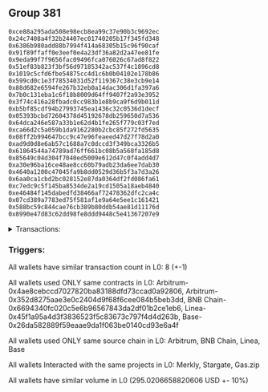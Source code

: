 ## Group 381

```0x7d3fa1ea98e079792137af1feddb0117db3727cc
0xce88a295ada508e98ecb8ea99c37e90b3c9692ec
0x24c7408a4f32b24407ec01740205b17f345fd348
0x6386b980add88b7994f414a68305b15c96f90caf
0x91f89ffaff0e3eef0e4a23df36a82d2a47ee81fe
0x9eda99f7f9656fac09496fca076026c67ad8f822
0x51ef83b823f3bf56d97185342ac537f4c1896cd8
0x1019c5cfd6fbe54875cc4d1c6b0b04102e178b86
0x599cd0c1e3f78534031d52f119367c38e3cb9e14
0x88d682e6594fe267b32eb0a14dac306d1fa397a6
0x7b0c131eba1c6f18b8009d64ff9407f2a93e3952
0x3f74c416a28fbadc0cc983b1e8b9ca9f6d9b011d
0xb5bf85cdf94b27993745ea1436c32c0536d1decf
0x05393bcbd72604378d45192678db259650d7a536
0x64dca246e587a33b1e62d4b1fe265f779c03f7ed
0xca66d2c5a059b1da9162280b2cbc85f272fd5635
0x08ff2b994647bcc9c47e96feaeed47d27f78d2a0
0xad9d0d8e6ab57c1688a7c0dccd3f349bca3326b5
0x61864544a74789ad76ff661bc08b5a568fa185d8
0x85649c04d304f7040ed5009e612d47c0f4add4d7
0xa30e96ba16ce48ae8cc60b79adb23da6ee7dab30
0x4640a1200c47045fa9b8dd0529d36b5f3a7d3a26
0x6aa0ca1cbd2bc028152e87da0364df2fd086fa61
0xc7edc9c5f145ba8534de2a19cd1505a18aeb4840
0xe46484f145dabedfd38466af72478362dfc2ca4c
0x07cd389a7783ed75f581af1e9a64e5ee1c161421
0x588bc59c844cae76cb389b80ddb54ae81d11176d
0x8990e47d83c62dd98fe8ddd9448c5e41367207e9
```
<details>
<summary>Transactions:</summary>

Hashes: 

Wallet: 0x7d3fa1ea98e079792137af1feddb0117db3727cc

       Hash: 0x8ddea48b124eb7f6d7a24ebe22414a22e64d14ced4685e0591ee177b4432293b
         - source chain: Arbitrum
         - destination chain: Aptos
         - project: Merkly
         - contract: 0x4ae8cebccd7027820ba83188dfd73ccad0a92806
       Hash: 0x5776892318596df2ed29858d0d1875b5c201cf4b4146b55de5819852c78cf7fa
         - source chain: Arbitrum
         - destination chain: Aptos
         - project: Merkly
         - contract: 0x4ae8cebccd7027820ba83188dfd73ccad0a92806
       Hash: 0x83bc10bcb12daa793dbd681169e76088a741634b71efc174b711f6eba26ded7d
         - source chain: Arbitrum
         - destination chain: BNB Chain
         - project: Stargate
         - contract: 0x352d8275aae3e0c2404d9f68f6cee084b5beb3dd
         - value USD: 16.162677061
       Hash: 0x15470b1031e59ae05a090a1d4ebde069dcb9e65d89425b8e388f2f1d0f5699a3
         - source chain: BNB Chain
         - destination chain: Base
         - project: Stargate
         - contract: 0x6694340fc020c5e6b96567843da2df01b2ce1eb6
         - value USD: 16.319427831
       Hash: 0x47b91dc2e78db53cda6ebf48f590f83d451583555843d1b3a0ee9bcac5b5157b
         - source chain: Linea
         - destination chain: Base
         - project: Stargate
         - contract: 0x45f1a95a4d3f3836523f5c83673c797f4d4d263b
         - value USD: 213.07196384
       Hash: 0xa429403d6f3ff6e2559fe5259ab6625605717afffbdd53bdc7e6b3101a7ba9b3
         - source chain: Base
         - destination chain: Linea
         - project: Gas.zip
         - contract: 0x26da582889f59eaae9da1f063be0140cd93e6a4f
         - value USD: 8.315986721e-05
       Hash: 0x807e70b2314e231a39a56c176cedb292b2e0986417a5efb1e8041e5c62204a71
         - source chain: Linea
         - destination chain: Base
         - project: Stargate
         - contract: 0x45f1a95a4d3f3836523f5c83673c797f4d4d263b
         - value USD: 49.466422934
       Hash: 0x5beb6e84d749150a35d6c49196c790fb5f854e7fe4de94388dbd6e2126ec8e6d
         - source chain: Base
         - destination chain: Arbitrum
         - project: Gas.zip
         - contract: 0x26da582889f59eaae9da1f063be0140cd93e6a4f
         - value USD: 9.105619339e-05
Wallet: 0xce88a295ada508e98ecb8ea99c37e90b3c9692ec

       Hash:0x688ac551d7391f54933a29f23ca1d925c5536eb62235ec8ae4f225f5e9c517b3
         - source chain: Arbitrum
         - destination chain: Aptos
         - project: Merkly
         - contract: 0x4ae8cebccd7027820ba83188dfd73ccad0a92806
       Hash:0xa927b5c3ff346dda4c4b4530a0c7ff24d01c2d7a94a713d97bafcf6ea3fb5477
         - source chain: Arbitrum
         - destination chain: Aptos
         - project: Merkly
         - contract: 0x4ae8cebccd7027820ba83188dfd73ccad0a92806
       Hash:0x6e2eaf8a79a4de63b7efc16e716d6f2294c3d5d4ce1f866b81130679a0a56ca6
         - source chain: Arbitrum
         - destination chain: BNB Chain
         - project: Stargate
         - contract: 0x352d8275aae3e0c2404d9f68f6cee084b5beb3dd
         - value USD: 16.184469413
       Hash:0xc4780607cc2546977461dca772e1650e5854b7e98c43ce9ce664379f17aeeb44
         - source chain: BNB Chain
         - destination chain: Base
         - project: Stargate
         - contract: 0x6694340fc020c5e6b96567843da2df01b2ce1eb6
         - value USD: 16.410178346
       Hash:0x44580fd460100598bc604cdbec48127b44276090823f26710c0bc9ad43e7ed61
         - source chain: Linea
         - destination chain: Base
         - project: Stargate
         - contract: 0x45f1a95a4d3f3836523f5c83673c797f4d4d263b
         - value USD: 220.800668056
       Hash:0x948d4308e6d21ce09692ef482b9d2909ccf6185e19d132d3279d78ba67141c5d
         - source chain: Base
         - destination chain: Linea
         - project: Gas.zip
         - contract: 0x26da582889f59eaae9da1f063be0140cd93e6a4f
         - value USD: 6.659550342e-05
       Hash:0x0aef6c4219850268efa6ffcffdfb58481a85ff4fe0ec69a1e3058cda76f824c0
         - source chain: Linea
         - destination chain: Base
         - project: Stargate
         - contract: 0x45f1a95a4d3f3836523f5c83673c797f4d4d263b
         - value USD: 47.740369913
       Hash:0x0a70ae7437e420247f7817bcd3851977167528df94b609ebbfd05d8f30b46668
         - source chain: Base
         - destination chain: Metis
         - project: Gas.zip
         - contract: 0x26da582889f59eaae9da1f063be0140cd93e6a4f
         - value USD: 3.534678622e-06
Wallet: 0x24c7408a4f32b24407ec01740205b17f345fd348

       Hash:0xbb4ef9c1944e46102413d18b565681ae2a0bbd08dcf0b2db222301a3cfea1bab
         - source chain: Arbitrum
         - destination chain: Aptos
         - project: Merkly
         - contract: 0x4ae8cebccd7027820ba83188dfd73ccad0a92806
       Hash:0x454644c6c5f0bbd61a23dd7721c81be5128613e85edb52e38c586696f0915c07
         - source chain: Arbitrum
         - destination chain: Aptos
         - project: Merkly
         - contract: 0x4ae8cebccd7027820ba83188dfd73ccad0a92806
       Hash:0xddd357eb41233bc9293dcc7c7dfb32c00a171703cd88a334c007c32aa187d5f3
         - source chain: Arbitrum
         - destination chain: BNB Chain
         - project: Stargate
         - contract: 0x352d8275aae3e0c2404d9f68f6cee084b5beb3dd
         - value USD: 17.797124469
       Hash:0xf41369f07aad49f0962de838d1dcc4cced5146dd6cee03691a219decba19a1d8
         - source chain: BNB Chain
         - destination chain: Base
         - project: Stargate
         - contract: 0x6694340fc020c5e6b96567843da2df01b2ce1eb6
         - value USD: 18.1639184
       Hash:0x12943a9d10051dba0efdcd3bc5305125d4d8ca49a246cb55466da592da61f448
         - source chain: Linea
         - destination chain: Base
         - project: Stargate
         - contract: 0x45f1a95a4d3f3836523f5c83673c797f4d4d263b
         - value USD: 206.828734449
       Hash:0xc53e9dde20aef2080c6fcbce64926e84b1f3f1c7b872898a6586155721b036e3
         - source chain: Base
         - destination chain: Metis
         - project: Gas.zip
         - contract: 0x26da582889f59eaae9da1f063be0140cd93e6a4f
         - value USD: 4.510030397e-06
       Hash:0x05bfe12ba40ddd5ed7d8368b87f8036ce0aefd17f004d11cb1d3121f45ce72d1
         - source chain: Linea
         - destination chain: Base
         - project: Stargate
         - contract: 0x45f1a95a4d3f3836523f5c83673c797f4d4d263b
         - value USD: 51.845162465
       Hash:0x3c6dde9d956563ea51f58cf6ae2b772a0977150bbb797b39826e8fbfa77d886f
         - source chain: Base
         - destination chain: Metis
         - project: Gas.zip
         - contract: 0x26da582889f59eaae9da1f063be0140cd93e6a4f
         - value USD: 2.120807173e-06
Wallet: 0x6386b980add88b7994f414a68305b15c96f90caf

       Hash:0xb7bc0b8ab254fa6a8fdd12eff88662cb347467da29caf94dc9def7acdfb68d6c
         - source chain: Arbitrum
         - destination chain: Aptos
         - project: Merkly
         - contract: 0x4ae8cebccd7027820ba83188dfd73ccad0a92806
       Hash:0x015cb60322db27280cd8626d195a376e92b6342bf82656f6c25e4cfba2504608
         - source chain: Arbitrum
         - destination chain: Aptos
         - project: Merkly
         - contract: 0x4ae8cebccd7027820ba83188dfd73ccad0a92806
       Hash:0x00f769d455c3bff637e412b53feca7bfae2ce71b4831a2665a2739c7d94a5e83
         - source chain: Arbitrum
         - destination chain: BNB Chain
         - project: Stargate
         - contract: 0x352d8275aae3e0c2404d9f68f6cee084b5beb3dd
         - value USD: 16.48552861
       Hash:0x8ba0ad3ebf5ceed48549e097907d567d6b7e8ad14090a7e5cf5a577a00a3a8d1
         - source chain: BNB Chain
         - destination chain: Base
         - project: Stargate
         - contract: 0x6694340fc020c5e6b96567843da2df01b2ce1eb6
         - value USD: 16.749974116
       Hash:0xb1037f6ba45fbcdd8afc39de88a7baa30681547fff10f628d359c8317550cf6f
         - source chain: Linea
         - destination chain: Base
         - project: Stargate
         - contract: 0x45f1a95a4d3f3836523f5c83673c797f4d4d263b
         - value USD: 210.060186841
       Hash:0xa21890f0ca1a4b54a9100cac2ad72b32d4fcc21c86e96e276f61abe11e5caae1
         - source chain: Base
         - destination chain: Kava
         - project: Gas.zip
         - contract: 0x26da582889f59eaae9da1f063be0140cd93e6a4f
         - value USD: 1.781516901e-08
       Hash:0x231b6dac5abb6878953fe4d17a1f174f9517dc46fe5f6b7769852bfdeb5cc3c6
         - source chain: Linea
         - destination chain: Base
         - project: Stargate
         - contract: 0x45f1a95a4d3f3836523f5c83673c797f4d4d263b
         - value USD: 49.071748327
       Hash:0x8e2056d00c649534ebd4a9751534ab7c708e2865779afbb2429d583dd41a798a
         - source chain: Base
         - destination chain: Metis
         - project: Gas.zip
         - contract: 0x26da582889f59eaae9da1f063be0140cd93e6a4f
         - value USD: 1.548099751e-06
Wallet: 0x91f89ffaff0e3eef0e4a23df36a82d2a47ee81fe

       Hash:0xaaade9197136aab300e2c4825061558ad0eb9bb36dfebc795f9c6b9e1ac22b68
         - source chain: Arbitrum
         - destination chain: Aptos
         - project: Merkly
         - contract: 0x4ae8cebccd7027820ba83188dfd73ccad0a92806
       Hash:0xd41e432e3fe234eac2ff5937df3dc1b76dec0fcdd80609802ff585307c10c1aa
         - source chain: Arbitrum
         - destination chain: Aptos
         - project: Merkly
         - contract: 0x4ae8cebccd7027820ba83188dfd73ccad0a92806
       Hash:0xc95bf635a75dedafe71c26979d32e7b7eca76745f27b5ead771c356a20964844
         - source chain: Arbitrum
         - destination chain: BNB Chain
         - project: Stargate
         - contract: 0x352d8275aae3e0c2404d9f68f6cee084b5beb3dd
         - value USD: 17.384262293
       Hash:0xd642c8681e5c2e258a3351b89f165cbd1b7e5488127fe280ba17d74b2bdd0178
         - source chain: BNB Chain
         - destination chain: Base
         - project: Stargate
         - contract: 0x6694340fc020c5e6b96567843da2df01b2ce1eb6
         - value USD: 17.788309377
       Hash:0xf1940f3ae920a3418d1f395f48ce1bb9a1bb791729f33ee025bb6b03a1d6ab8f
         - source chain: Linea
         - destination chain: Base
         - project: Stargate
         - contract: 0x45f1a95a4d3f3836523f5c83673c797f4d4d263b
         - value USD: 201.69168964
       Hash:0x2cf831c551a903ce5fb25c734b718e13fdbb6363998a592130c3e6201528d808
         - source chain: Base
         - destination chain: Arbitrum
         - project: Gas.zip
         - contract: 0x26da582889f59eaae9da1f063be0140cd93e6a4f
         - value USD: 0.0001327446379
       Hash:0x516aeabdd6b09a7b3a2c129dbd7ecb648236ea7dad17f9ee73c6fe53bf8df1cc
         - source chain: Linea
         - destination chain: Base
         - project: Stargate
         - contract: 0x45f1a95a4d3f3836523f5c83673c797f4d4d263b
         - value USD: 56.595015782
       Hash:0x1da393d39e555c62b801320f03401e99c5348192b0dfd796a0b150a1253e434a
         - source chain: Base
         - destination chain: Zora
         - project: Gas.zip
         - contract: 0x26da582889f59eaae9da1f063be0140cd93e6a4f
         - value USD: 3.00148193e-05
Wallet: 0x9eda99f7f9656fac09496fca076026c67ad8f822

       Hash:0x474ec250026ec4f4acd9b93f7b202f5efa4e067a13773c840818e2136c43bdb7
         - source chain: Arbitrum
         - destination chain: Aptos
         - project: Merkly
         - contract: 0x4ae8cebccd7027820ba83188dfd73ccad0a92806
       Hash:0xb5b7341ec4530cb09969e56b0b864fedb1f0014db13fc7eeed3749d176da0fb1
         - source chain: Arbitrum
         - destination chain: Aptos
         - project: Merkly
         - contract: 0x4ae8cebccd7027820ba83188dfd73ccad0a92806
       Hash:0x059425e822aff4b115e6cf0f38d3444944d48c4997286e31c7bdc18a53c52c00
         - source chain: Arbitrum
         - destination chain: BNB Chain
         - project: Stargate
         - contract: 0x352d8275aae3e0c2404d9f68f6cee084b5beb3dd
         - value USD: 17.566204371
       Hash:0x5d906f6e5d7fc9d8a658dda85cf5e77b9034d77a8ec38438d47f4daff7a77d63
         - source chain: BNB Chain
         - destination chain: Base
         - project: Stargate
         - contract: 0x6694340fc020c5e6b96567843da2df01b2ce1eb6
         - value USD: 17.900030482
       Hash:0x3db60f9f0603fa1533bf701a19a57bc00b99b3e532f71a1b3669b286b7836233
         - source chain: Linea
         - destination chain: Base
         - project: Stargate
         - contract: 0x45f1a95a4d3f3836523f5c83673c797f4d4d263b
         - value USD: 206.600541945
       Hash:0x93f829874b6691c61f2d71075752fe76d940ea67023ab23386d920c5d9f673fb
         - source chain: Base
         - destination chain: Metis
         - project: Gas.zip
         - contract: 0x26da582889f59eaae9da1f063be0140cd93e6a4f
         - value USD: 1.099714809e-06
       Hash:0x66a19aea2a33af61accd433d911aea3d444c760b482699de98bddc701770d41c
         - source chain: Linea
         - destination chain: Base
         - project: Stargate
         - contract: 0x45f1a95a4d3f3836523f5c83673c797f4d4d263b
         - value USD: 54.407424801
       Hash:0xa327b7e12983c91a9fda9c37f781c6aecdcb5f25829b6f360bd259b0cf9596ca
         - source chain: Base
         - destination chain: Zora
         - project: Gas.zip
         - contract: 0x26da582889f59eaae9da1f063be0140cd93e6a4f
         - value USD: 9.746385144e-05
Wallet: 0x51ef83b823f3bf56d97185342ac537f4c1896cd8

       Hash:0x9184ad0162d81432659cf3afe247c050d9ace20f860d839d87a695533c59c367
         - source chain: Arbitrum
         - destination chain: Aptos
         - project: Merkly
         - contract: 0x4ae8cebccd7027820ba83188dfd73ccad0a92806
       Hash:0x3e852a1cc562081bc1c434d1b258e492740f0138d6e40f7ba7ed37d240fbfff4
         - source chain: Arbitrum
         - destination chain: Aptos
         - project: Merkly
         - contract: 0x4ae8cebccd7027820ba83188dfd73ccad0a92806
       Hash:0x2bc9ea0ffe9b93d4ed22d271891fb7fbf21ef51717161dae7ab051605d976192
         - source chain: Arbitrum
         - destination chain: BNB Chain
         - project: Stargate
         - contract: 0x352d8275aae3e0c2404d9f68f6cee084b5beb3dd
         - value USD: 17.398013194
       Hash:0x9761425009606f5ab98ebad575e457a82a9078988042ed3ff92e899857a37975
         - source chain: BNB Chain
         - destination chain: Base
         - project: Stargate
         - contract: 0x6694340fc020c5e6b96567843da2df01b2ce1eb6
         - value USD: 17.757612732
       Hash:0x176cf03352db70ba0da346f3f35398b07bf2c9a41fe0beadc3600542860dd604
         - source chain: Linea
         - destination chain: Base
         - project: Stargate
         - contract: 0x45f1a95a4d3f3836523f5c83673c797f4d4d263b
         - value USD: 220.657678148
       Hash:0x59ae49ebd02b2ce450fcc3417c3457e26d3425007b81f6b27105af5c2f450785
         - source chain: Base
         - destination chain: Scroll
         - project: Gas.zip
         - contract: 0x26da582889f59eaae9da1f063be0140cd93e6a4f
         - value USD: 0.0001091005548
       Hash:0x58bbeb48b4cc2fb7ca38a5040137d05797f7ecb400a704544b592f35f0bf3fed
         - source chain: Linea
         - destination chain: Base
         - project: Stargate
         - contract: 0x45f1a95a4d3f3836523f5c83673c797f4d4d263b
         - value USD: 58.098400965
       Hash:0xc6ed626a7bd5b9c725b83ef22d65e379c2541098418c3a76bb3507197b419271
         - source chain: Base
         - destination chain: Scroll
         - project: Gas.zip
         - contract: 0x26da582889f59eaae9da1f063be0140cd93e6a4f
         - value USD: 0.0001416429675
Wallet: 0x1019c5cfd6fbe54875cc4d1c6b0b04102e178b86

       Hash:0xd4f3e8334be166a2cbad4ca3980db046290fef57c51670429a5ab04d6d16215c
         - source chain: Arbitrum
         - destination chain: Aptos
         - project: Merkly
         - contract: 0x4ae8cebccd7027820ba83188dfd73ccad0a92806
       Hash:0x49bb4e6e8ebf42de3cc3471343d6647d561378d041555d19022b93a18a2ff56c
         - source chain: Arbitrum
         - destination chain: Aptos
         - project: Merkly
         - contract: 0x4ae8cebccd7027820ba83188dfd73ccad0a92806
       Hash:0xd026383306d8db190b0abc2153511501c0afb3b10c3f65a01315bb6a4f3bfb40
         - source chain: Arbitrum
         - destination chain: BNB Chain
         - project: Stargate
         - contract: 0x352d8275aae3e0c2404d9f68f6cee084b5beb3dd
         - value USD: 16.730765851
       Hash:0x0a2d570346c952ff5462788c7b6fceb599790316c8a4a0f149d3767c30f8f794
         - source chain: BNB Chain
         - destination chain: Base
         - project: Stargate
         - contract: 0x6694340fc020c5e6b96567843da2df01b2ce1eb6
         - value USD: 17.095675741
       Hash:0xb6b5fe2a0ba13aadff9e1f11d54acd5196041dd69afbd6b17e179e12824b21c2
         - source chain: Linea
         - destination chain: Base
         - project: Stargate
         - contract: 0x45f1a95a4d3f3836523f5c83673c797f4d4d263b
         - value USD: 214.294228144
       Hash:0x21a0e2b9267fc0a5eba936442e79fe6810b0a5c56dbc1fb73ce02c78fde6afda
         - source chain: Base
         - destination chain: Metis
         - project: Gas.zip
         - contract: 0x26da582889f59eaae9da1f063be0140cd93e6a4f
         - value USD: 1.698666625e-06
       Hash:0x573fdb8a2a8bc3901f661476e414555cc3e96d617583cb9a14f3d8f79b6214ce
         - source chain: Linea
         - destination chain: Base
         - project: Stargate
         - contract: 0x45f1a95a4d3f3836523f5c83673c797f4d4d263b
         - value USD: 56.683800299
       Hash:0xa70852a1464f7b4389c8e4a8f2a4f3ea08dcd7022d00765ae005785a0ea53af7
         - source chain: Base
         - destination chain: Base
         - project: Gas.zip
         - contract: 0x26da582889f59eaae9da1f063be0140cd93e6a4f
         - value USD: 8.329955469e-05
Wallet: 0x599cd0c1e3f78534031d52f119367c38e3cb9e14

       Hash:0xaf8974711472661854e26fd3b4332e267d0e8d4d17df5de30dea3ad0ff79d90a
         - source chain: Arbitrum
         - destination chain: Aptos
         - project: Merkly
         - contract: 0x4ae8cebccd7027820ba83188dfd73ccad0a92806
       Hash:0x14d0f50d7743b86f68857cd1e078e0710da952a97a2203438bf1a83c4ca9e3d9
         - source chain: Arbitrum
         - destination chain: Aptos
         - project: Merkly
         - contract: 0x4ae8cebccd7027820ba83188dfd73ccad0a92806
       Hash:0x81b4d647917cd82ae65df112600dc934ce1c7ab97e9530e6387ceaa0362bd4ac
         - source chain: Arbitrum
         - destination chain: BNB Chain
         - project: Stargate
         - contract: 0x352d8275aae3e0c2404d9f68f6cee084b5beb3dd
         - value USD: 17.470502302
       Hash:0xffb7ca7a0de1dd4c1149d741e1f9c6f4dcaea83f7658707bbab725c699cb08ba
         - source chain: BNB Chain
         - destination chain: Base
         - project: Stargate
         - contract: 0x6694340fc020c5e6b96567843da2df01b2ce1eb6
         - value USD: 17.753125322
       Hash:0x2cc1080a5188257863837aea832f1750fda015b082c718985e3813e922567bdb
         - source chain: Linea
         - destination chain: Base
         - project: Stargate
         - contract: 0x45f1a95a4d3f3836523f5c83673c797f4d4d263b
         - value USD: 204.05486582
       Hash:0xa7d7ea745d85022d9842ef6b00f0036d4afcd26ae6a32eb6ad049182e9c89fc8
         - source chain: Base
         - destination chain: Base
         - project: Gas.zip
         - contract: 0x26da582889f59eaae9da1f063be0140cd93e6a4f
         - value USD: 3.647944248e-05
       Hash:0xf2b0b4136a1a1aa4babb4a124b018bd51a0941524b10986f4a781b70fe6cb1b7
         - source chain: Linea
         - destination chain: Base
         - project: Stargate
         - contract: 0x45f1a95a4d3f3836523f5c83673c797f4d4d263b
         - value USD: 56.491054596
       Hash:0x7faf0be0da97a37d444ab233ffee9c3e3fcaf4cafffe7ef644e88cad313e36ca
         - source chain: Base
         - destination chain: Zora
         - project: Gas.zip
         - contract: 0x26da582889f59eaae9da1f063be0140cd93e6a4f
         - value USD: 0.0001332118385
Wallet: 0x88d682e6594fe267b32eb0a14dac306d1fa397a6

       Hash:0xa92dbaca66c03135f526937d160745b37a7d2cb5923a4c131a795b8210a2c9fe
         - source chain: Arbitrum
         - destination chain: Aptos
         - project: Merkly
         - contract: 0x4ae8cebccd7027820ba83188dfd73ccad0a92806
       Hash:0x89cf2e7d318784a6ed3042c4f50a8158c7ab846954ac5bf1af2a35e46b223a71
         - source chain: Arbitrum
         - destination chain: Aptos
         - project: Merkly
         - contract: 0x4ae8cebccd7027820ba83188dfd73ccad0a92806
       Hash:0x530e0b52dd204dd55d41754272fd636ca60256e8050b7ce843a68f510ea0eb4c
         - source chain: Arbitrum
         - destination chain: BNB Chain
         - project: Stargate
         - contract: 0x352d8275aae3e0c2404d9f68f6cee084b5beb3dd
         - value USD: 23.544063714
       Hash:0x76738783beede90ba6d92cd7fefef0ee729218391414a9d7e4e7a68cddd75f85
         - source chain: BNB Chain
         - destination chain: Base
         - project: Stargate
         - contract: 0x6694340fc020c5e6b96567843da2df01b2ce1eb6
         - value USD: 24.520132626
       Hash:0xa52e96efd08713b05ffcf054f7d87668fbd9e3a90b642223f6340cc2f0fb0e1b
         - source chain: Linea
         - destination chain: Base
         - project: Stargate
         - contract: 0x45f1a95a4d3f3836523f5c83673c797f4d4d263b
         - value USD: 208.690603006
       Hash:0xf96f5f1dbad0fcd1f518d0963dd6ed8213c0e21c5bf52116286fa263e43d3d12
         - source chain: Base
         - destination chain: Kava
         - project: Gas.zip
         - contract: 0x26da582889f59eaae9da1f063be0140cd93e6a4f
         - value USD: 3.638348162e-08
       Hash:0x03acca11a4ff1941bb18e6eeb431a8ae56c653c4f7b5172eb299f5e900aa25b2
         - source chain: Linea
         - destination chain: Base
         - project: Stargate
         - contract: 0x45f1a95a4d3f3836523f5c83673c797f4d4d263b
         - value USD: 52.315836143
       Hash:0xc25a2dc00f06e8cfde8862227d4050a82f4de3ed31096e3f511ec6290d9630d5
         - source chain: Base
         - destination chain: Kava
         - project: Gas.zip
         - contract: 0x26da582889f59eaae9da1f063be0140cd93e6a4f
         - value USD: 2.337333835e-08
Wallet: 0x7b0c131eba1c6f18b8009d64ff9407f2a93e3952

       Hash:0xd78fc7400d7f5657c150049aa8c27b1ad6e8f1a155305469d05d2fbb19a85531
         - source chain: Arbitrum
         - destination chain: Aptos
         - project: Merkly
         - contract: 0x4ae8cebccd7027820ba83188dfd73ccad0a92806
       Hash:0xe96027a3341873a1142f9d19d8354f03974d9362b4c40f01e5380f69c28a0701
         - source chain: Arbitrum
         - destination chain: Aptos
         - project: Merkly
         - contract: 0x4ae8cebccd7027820ba83188dfd73ccad0a92806
       Hash:0xa845f226800b2ac175d3c86b7a10fab77b556a5da15440fd5531f4909c3cda35
         - source chain: Arbitrum
         - destination chain: BNB Chain
         - project: Stargate
         - contract: 0x352d8275aae3e0c2404d9f68f6cee084b5beb3dd
         - value USD: 17.572524083
       Hash:0x53090d54afb650c55ce6f3e5546fdd80f886284647249974e575ab2b604a209e
         - source chain: BNB Chain
         - destination chain: Base
         - project: Stargate
         - contract: 0x6694340fc020c5e6b96567843da2df01b2ce1eb6
         - value USD: 17.890901614
       Hash:0xc0674116ea7a0d8bc5ca745475cfae1510d5e844cec80d109052f8e28b3da5f3
         - source chain: Linea
         - destination chain: Base
         - project: Stargate
         - contract: 0x45f1a95a4d3f3836523f5c83673c797f4d4d263b
         - value USD: 201.69949716
       Hash:0x68624dc53d237f79678afeb41b1e331a82d9ae45996ed45ae223f78d65c0b21c
         - source chain: Base
         - destination chain: Kava
         - project: Gas.zip
         - contract: 0x26da582889f59eaae9da1f063be0140cd93e6a4f
         - value USD: 1.409284225e-08
       Hash:0x61404b6ce05293a11d33e7cafdf1972a880ce08c328127d9605acb1e6747d033
         - source chain: Linea
         - destination chain: Base
         - project: Stargate
         - contract: 0x45f1a95a4d3f3836523f5c83673c797f4d4d263b
         - value USD: 49.191303523
       Hash:0x26a23870ce309f1fabfb446272ca7893821ee4c610735610e59d3384b3ebd8c8
         - source chain: Base
         - destination chain: Zora
         - project: Gas.zip
         - contract: 0x26da582889f59eaae9da1f063be0140cd93e6a4f
         - value USD: 8.698749057e-05
Wallet: 0x3f74c416a28fbadc0cc983b1e8b9ca9f6d9b011d

       Hash:0x0f953a9f44761848ec373fe9f4ab082daa5d77be652e2420d09b122517515bf0
         - source chain: Arbitrum
         - destination chain: Aptos
         - project: Merkly
         - contract: 0x4ae8cebccd7027820ba83188dfd73ccad0a92806
       Hash:0xb9fcecfa079ad64312fd9d2d36e415fbb109a90f318a35ba2127263b25d9db56
         - source chain: Arbitrum
         - destination chain: Aptos
         - project: Merkly
         - contract: 0x4ae8cebccd7027820ba83188dfd73ccad0a92806
       Hash:0xaea4b739dbd16b7f48c4aed76c2cf5e9966246ea081dbdcf355d3ddc65024a1a
         - source chain: Arbitrum
         - destination chain: BNB Chain
         - project: Stargate
         - contract: 0x352d8275aae3e0c2404d9f68f6cee084b5beb3dd
         - value USD: 15.962463141
       Hash:0x0274447b1ebdaeac3c21c5bc6f342998e049b2ef7aad03cda699b2b69d66d133
         - source chain: BNB Chain
         - destination chain: Base
         - project: Stargate
         - contract: 0x6694340fc020c5e6b96567843da2df01b2ce1eb6
         - value USD: 16.124361538
       Hash:0xfda94c3f7983e3fe23a6e8440438e44fa0ba92af504e8d816d72370ec588361a
         - source chain: Linea
         - destination chain: Base
         - project: Stargate
         - contract: 0x45f1a95a4d3f3836523f5c83673c797f4d4d263b
         - value USD: 204.950841963
       Hash:0x49add63f277888c5cbe1b78b057c5463586de968f0ebc990373895f6c052796d
         - source chain: Base
         - destination chain: Metis
         - project: Gas.zip
         - contract: 0x26da582889f59eaae9da1f063be0140cd93e6a4f
         - value USD: 3.9766473e-06
       Hash:0xd1efc071602382679f1681599071a0d7db3012bb7cda484b775541481e1b71e9
         - source chain: Linea
         - destination chain: Base
         - project: Stargate
         - contract: 0x45f1a95a4d3f3836523f5c83673c797f4d4d263b
         - value USD: 50.612349848
       Hash:0x69f8d58a9a5f54ccbebe1a761583554ddaa5c634e8f4f459a26b15987029b5b6
         - source chain: Base
         - destination chain: Base
         - project: Gas.zip
         - contract: 0x26da582889f59eaae9da1f063be0140cd93e6a4f
         - value USD: 2.461273958e-05
Wallet: 0xb5bf85cdf94b27993745ea1436c32c0536d1decf

       Hash:0xfb88ff1b3babfae2365caa04abba2c5057ce5bf0a6b9f3520618af92d8054cdd
         - source chain: Arbitrum
         - destination chain: Aptos
         - project: Merkly
         - contract: 0x4ae8cebccd7027820ba83188dfd73ccad0a92806
       Hash:0x6a8231f320ce0aa2e70b19b6583f75e837fcccbcc511a6cf958e6e230cbc5945
         - source chain: Arbitrum
         - destination chain: Aptos
         - project: Merkly
         - contract: 0x4ae8cebccd7027820ba83188dfd73ccad0a92806
       Hash:0x03a78e400ac706fc11845baddd558955317e8f5824abdf402adc33c1e20a6bcd
         - source chain: Arbitrum
         - destination chain: BNB Chain
         - project: Stargate
         - contract: 0x352d8275aae3e0c2404d9f68f6cee084b5beb3dd
         - value USD: 16.394222426
       Hash:0xbaf2a2289fe749996b3999f0f87079848828971b49e8bb54a5ec3d946953cf63
         - source chain: BNB Chain
         - destination chain: Base
         - project: Stargate
         - contract: 0x6694340fc020c5e6b96567843da2df01b2ce1eb6
         - value USD: 16.692677112
       Hash:0xb6ad06d5ad3e855cad776e50a93d6d7a3ef5ed203115178f55ed066eccdeed81
         - source chain: Linea
         - destination chain: Base
         - project: Stargate
         - contract: 0x45f1a95a4d3f3836523f5c83673c797f4d4d263b
         - value USD: 213.731014768
       Hash:0x8a40897c464fc631ad66fab3706025d300aecf270ed3bde784dedb774b4efbf3
         - source chain: Base
         - destination chain: Kava
         - project: Gas.zip
         - contract: 0x26da582889f59eaae9da1f063be0140cd93e6a4f
         - value USD: 3.921651249e-08
       Hash:0xb922a30db90d50288091ea7f5f570784cb6f22257b4d964871f15577b233fd62
         - source chain: Linea
         - destination chain: Base
         - project: Stargate
         - contract: 0x45f1a95a4d3f3836523f5c83673c797f4d4d263b
         - value USD: 52.169587046
       Hash:0x2604f4b3904c7309382e01b500f03431e5bddfb01ac7cebd7b22c5407d496f55
         - source chain: Base
         - destination chain: Arbitrum
         - project: Gas.zip
         - contract: 0x26da582889f59eaae9da1f063be0140cd93e6a4f
         - value USD: 4.753967508e-05
Wallet: 0x05393bcbd72604378d45192678db259650d7a536

       Hash:0xf84b478cf4694fae505da82303f5cd2317e0ae259c1f63185355c48089493b1c
         - source chain: Arbitrum
         - destination chain: Aptos
         - project: Merkly
         - contract: 0x4ae8cebccd7027820ba83188dfd73ccad0a92806
       Hash:0xf3eb36e87a498ac8e59c57627328190fc09b835e886ee24ea63339eab7abfe2f
         - source chain: Arbitrum
         - destination chain: Aptos
         - project: Merkly
         - contract: 0x4ae8cebccd7027820ba83188dfd73ccad0a92806
       Hash:0xd8fffcf943ff507c62fd585faeb91d2a899f75331b4519dad6fdca7d6ba5c784
         - source chain: Arbitrum
         - destination chain: BNB Chain
         - project: Stargate
         - contract: 0x352d8275aae3e0c2404d9f68f6cee084b5beb3dd
         - value USD: 22.29581604
       Hash:0x4e6fd6f75633e61f3d3a16be507743335e61090d57af176ea860612a3717f957
         - source chain: BNB Chain
         - destination chain: Base
         - project: Stargate
         - contract: 0x6694340fc020c5e6b96567843da2df01b2ce1eb6
         - value USD: 23.190381797
       Hash:0x04a8068c01b9cc9851ac2e2ccb2996807c1ec1f356c94a4d2a6c5fb85253c655
         - source chain: Linea
         - destination chain: Base
         - project: Stargate
         - contract: 0x45f1a95a4d3f3836523f5c83673c797f4d4d263b
         - value USD: 215.772792795
       Hash:0x356bd5c3e9f4a24592ef06f3d0235c82c4933ac7ba85ebeb81da619aa77a121d
         - source chain: Base
         - destination chain: Arbitrum
         - project: Gas.zip
         - contract: 0x26da582889f59eaae9da1f063be0140cd93e6a4f
         - value USD: 5.390098896e-05
       Hash:0x7487510ab653f6300f1bddf853730968ade6cf6cd76989628350466ca5d460b8
         - source chain: Linea
         - destination chain: Base
         - project: Stargate
         - contract: 0x45f1a95a4d3f3836523f5c83673c797f4d4d263b
         - value USD: 51.580356751
       Hash:0x9d76147c7ae4e4821aaebf2372aacb97d2a02f3e6ce812c1786343be1c3225f9
         - source chain: Base
         - destination chain: Scroll
         - project: Gas.zip
         - contract: 0x26da582889f59eaae9da1f063be0140cd93e6a4f
         - value USD: 6.945512813e-05
Wallet: 0x64dca246e587a33b1e62d4b1fe265f779c03f7ed

       Hash:0x6387fbc4606ae9a8aa463f047839436780139f559559eb941b2a4511e9593f1b
         - source chain: Arbitrum
         - destination chain: Aptos
         - project: Merkly
         - contract: 0x4ae8cebccd7027820ba83188dfd73ccad0a92806
       Hash:0x921bfa959b9b5742d221f0bdf3ec98ee3f7d3f5c7fc1200c5680915570a1026c
         - source chain: Arbitrum
         - destination chain: Aptos
         - project: Merkly
         - contract: 0x4ae8cebccd7027820ba83188dfd73ccad0a92806
       Hash:0x5683f88dee62ce1a9486a49e27c7ef868672f326e69d72feab7bb00c4e7d88f8
         - source chain: Arbitrum
         - destination chain: BNB Chain
         - project: Stargate
         - contract: 0x352d8275aae3e0c2404d9f68f6cee084b5beb3dd
         - value USD: 17.888026478
       Hash:0xaefc058a06a3f783d0cc6eb08cbf26e580b6d89db444995aa320fca737161145
         - source chain: BNB Chain
         - destination chain: Base
         - project: Stargate
         - contract: 0x6694340fc020c5e6b96567843da2df01b2ce1eb6
         - value USD: 18.320262526
       Hash:0x9343a6933c9268526b0e25e375c9e31070b4a299452f35377c700808ece0958c
         - source chain: Linea
         - destination chain: Base
         - project: Stargate
         - contract: 0x45f1a95a4d3f3836523f5c83673c797f4d4d263b
         - value USD: 209.033116621
       Hash:0x2495ef817c1745b3d0c0f585ca4cfcaef96502894709e35dfc9edb23acf5f7f9
         - source chain: Base
         - destination chain: Arbitrum
         - project: Gas.zip
         - contract: 0x26da582889f59eaae9da1f063be0140cd93e6a4f
         - value USD: 0.0001222878687
       Hash:0xc2f4a35dd6e1a9443c38a435db83ab0920764e08ac934ff584555a5a0f032b99
         - source chain: Linea
         - destination chain: Base
         - project: Stargate
         - contract: 0x45f1a95a4d3f3836523f5c83673c797f4d4d263b
         - value USD: 50.22994037
       Hash:0xfc0ce082e2306debe444af8c469ad02194e2ce6e5293c6113bab2fbd601e2682
         - source chain: Base
         - destination chain: Arbitrum
         - project: Gas.zip
         - contract: 0x26da582889f59eaae9da1f063be0140cd93e6a4f
         - value USD: 0.000108228622
Wallet: 0xca66d2c5a059b1da9162280b2cbc85f272fd5635

       Hash:0x825e5951fc871d228500134c7e4d1eee0b707d3dedbcd84d6b9aada6e334d509
         - source chain: Arbitrum
         - destination chain: Aptos
         - project: Merkly
         - contract: 0x4ae8cebccd7027820ba83188dfd73ccad0a92806
       Hash:0xba3226cb62c58e4baa7e29d312ccbed64043fc4d7c95d64e527f1770c2cc4267
         - source chain: Arbitrum
         - destination chain: Aptos
         - project: Merkly
         - contract: 0x4ae8cebccd7027820ba83188dfd73ccad0a92806
       Hash:0x7853796302114d468e2d03ab5f646f5067dfc8db7de161350af0081e0073f79a
         - source chain: Arbitrum
         - destination chain: BNB Chain
         - project: Stargate
         - contract: 0x352d8275aae3e0c2404d9f68f6cee084b5beb3dd
         - value USD: 16.982566909
       Hash:0x0bc40bb0a81e51511ce707fa13e983326a3277fa4bf4a3282562f5a0e383120c
         - source chain: BNB Chain
         - destination chain: Base
         - project: Stargate
         - contract: 0x6694340fc020c5e6b96567843da2df01b2ce1eb6
         - value USD: 17.327429561
       Hash:0xf4b10c2860d525bc56b0744c7a129cd9cafc339ee9517f140c583a94bddd8ab8
         - source chain: Linea
         - destination chain: Base
         - project: Stargate
         - contract: 0x45f1a95a4d3f3836523f5c83673c797f4d4d263b
         - value USD: 200.630810831
       Hash:0xa7939d0b1e849069fdb2ce25e77d9ceadb9febbdd32266b00f889b10c505e90e
         - source chain: Base
         - destination chain: Arbitrum
         - project: Gas.zip
         - contract: 0x26da582889f59eaae9da1f063be0140cd93e6a4f
         - value USD: 0.0001502490067
       Hash:0x4fde050e31cdd3210470250a50bee12388ef2d4be14055ce8886a0497d88f897
         - source chain: Linea
         - destination chain: Base
         - project: Stargate
         - contract: 0x45f1a95a4d3f3836523f5c83673c797f4d4d263b
         - value USD: 50.676686834
       Hash:0xc80aa95a3b0e6c1b09fbb5357c11100dd3d33fcc7b6bcbaabaad54ca933fe08b
         - source chain: Base
         - destination chain: Zora
         - project: Gas.zip
         - contract: 0x26da582889f59eaae9da1f063be0140cd93e6a4f
         - value USD: 8.597600812e-05
Wallet: 0x08ff2b994647bcc9c47e96feaeed47d27f78d2a0

       Hash:0x35509a5bd1c5453232fc20ac0835cdb970ab30c551651fdda79e1ea2122c0165
         - source chain: Arbitrum
         - destination chain: Aptos
         - project: Merkly
         - contract: 0x4ae8cebccd7027820ba83188dfd73ccad0a92806
       Hash:0xd752ce62a2117802c1a54e5a0f9f4bb22465abcfc3fd7db6752e2cecd3ac435e
         - source chain: Arbitrum
         - destination chain: Aptos
         - project: Merkly
         - contract: 0x4ae8cebccd7027820ba83188dfd73ccad0a92806
       Hash:0xdaa2074b73dcdbdf79f2b18267507689088ad82ea0ca0ead23d717280ea253b0
         - source chain: Arbitrum
         - destination chain: BNB Chain
         - project: Stargate
         - contract: 0x352d8275aae3e0c2404d9f68f6cee084b5beb3dd
         - value USD: 17.783040425
       Hash:0xfc642f1a3a54f67a86ee52246985cb2aafee45d31365d1e2f8a27a654ec322c6
         - source chain: BNB Chain
         - destination chain: Base
         - project: Stargate
         - contract: 0x6694340fc020c5e6b96567843da2df01b2ce1eb6
         - value USD: 18.116578525
       Hash:0x1ec50439197b33d98cbf2868b93483d7925fadf08331e54aa0ce555eb04a33b1
         - source chain: Linea
         - destination chain: Base
         - project: Stargate
         - contract: 0x45f1a95a4d3f3836523f5c83673c797f4d4d263b
         - value USD: 211.776703454
       Hash:0x3913b95c0fcabfbbee4b71d3de5ed03992765849f46fd720fd7f061d1319a255
         - source chain: Base
         - destination chain: Kava
         - project: Gas.zip
         - contract: 0x26da582889f59eaae9da1f063be0140cd93e6a4f
         - value USD: 1.205953788e-08
       Hash:0x7f709e7e1c9c534c388ac60d73b97c35360fd060c284b30d14a379c685c7113d
         - source chain: Linea
         - destination chain: Base
         - project: Stargate
         - contract: 0x45f1a95a4d3f3836523f5c83673c797f4d4d263b
         - value USD: 57.694897833
       Hash:0x381dc3cabc05c654f58c0a8e27c51d46b4701dc4736ecbeff33aa4987f949b75
         - source chain: Base
         - destination chain: Base
         - project: Gas.zip
         - contract: 0x26da582889f59eaae9da1f063be0140cd93e6a4f
         - value USD: 6.406055507e-05
Wallet: 0xad9d0d8e6ab57c1688a7c0dccd3f349bca3326b5

       Hash:0xfbf4304c506b0e3b5a7b151e0c23d980e3edc3ca7aaebd4c7719a264ca45c3f4
         - source chain: Arbitrum
         - destination chain: Aptos
         - project: Merkly
         - contract: 0x4ae8cebccd7027820ba83188dfd73ccad0a92806
       Hash:0x185ece689fac93ebddd13b2424ec6dd703516891f78b31120e59ea7fe0931c5f
         - source chain: Arbitrum
         - destination chain: Aptos
         - project: Merkly
         - contract: 0x4ae8cebccd7027820ba83188dfd73ccad0a92806
       Hash:0xca62c98da47b1d0a3ef58e8eeb17b51d743ea0bd00008f267cb33b98035f961f
         - source chain: Arbitrum
         - destination chain: BNB Chain
         - project: Stargate
         - contract: 0x352d8275aae3e0c2404d9f68f6cee084b5beb3dd
         - value USD: 17.441353793
       Hash:0x0e444642da341ad531d0619caa888845eb9d94a08016f74d85b1ef219c11eee2
         - source chain: BNB Chain
         - destination chain: Base
         - project: Stargate
         - contract: 0x6694340fc020c5e6b96567843da2df01b2ce1eb6
         - value USD: 17.714654234
       Hash:0x145ce0d903252a9999ed82778b9fa1d5b20464ab65d9cddab9be6a6d2b34a571
         - source chain: Linea
         - destination chain: Base
         - project: Stargate
         - contract: 0x45f1a95a4d3f3836523f5c83673c797f4d4d263b
         - value USD: 207.860371333
       Hash:0xfd2c23ce93cb2de589ef2593563bd9d8389741e2a7c3814b50e7c6a69c69788b
         - source chain: Base
         - destination chain: Base
         - project: Gas.zip
         - contract: 0x26da582889f59eaae9da1f063be0140cd93e6a4f
         - value USD: 0.0001232985122
       Hash:0xefe70a4a7ddc3b7c653d63278b4c84e5a3824c118304294fe6a4a20b959b55b0
         - source chain: Linea
         - destination chain: Base
         - project: Stargate
         - contract: 0x45f1a95a4d3f3836523f5c83673c797f4d4d263b
         - value USD: 51.672645672
       Hash:0x9fd1539169d1094ca814e3b8d7ae7f5471fc13f27262d0fa9f1dc4d5ae184c51
         - source chain: Base
         - destination chain: Arbitrum
         - project: Gas.zip
         - contract: 0x26da582889f59eaae9da1f063be0140cd93e6a4f
         - value USD: 4.214510202e-05
Wallet: 0x61864544a74789ad76ff661bc08b5a568fa185d8

       Hash:0x4e1e7eb1a5ba73644572a957265a79ef5fb0cec1e80d876f1ed6d3cb565ad083
         - source chain: Arbitrum
         - destination chain: Aptos
         - project: Merkly
         - contract: 0x4ae8cebccd7027820ba83188dfd73ccad0a92806
       Hash:0xae76c6a7cd9bb0e0b201c47f7f677173011a3a5e8d658e750a2985cb202e7f76
         - source chain: Arbitrum
         - destination chain: Aptos
         - project: Merkly
         - contract: 0x4ae8cebccd7027820ba83188dfd73ccad0a92806
       Hash:0x27d6b4b8bf58c93a4209123bd8151e40e59c5ccc893c94826c03814642d4315b
         - source chain: Arbitrum
         - destination chain: BNB Chain
         - project: Stargate
         - contract: 0x352d8275aae3e0c2404d9f68f6cee084b5beb3dd
         - value USD: 17.688393808
       Hash:0xa7b3bdbc9f9b592cfe9c96bebc3840c3cf912b6cba576285abfc9f18ef187048
         - source chain: BNB Chain
         - destination chain: Base
         - project: Stargate
         - contract: 0x6694340fc020c5e6b96567843da2df01b2ce1eb6
         - value USD: 18.033143308
       Hash:0x66eee9982eab3134521e4c610f940ae904c229fae555983f5a0983d791b70546
         - source chain: Linea
         - destination chain: Base
         - project: Stargate
         - contract: 0x45f1a95a4d3f3836523f5c83673c797f4d4d263b
         - value USD: 203.863338821
       Hash:0xc2cd2ee828b90326c3e542d3795f5bcfde7a1c6b29e4619fb121eb72e204457f
         - source chain: Base
         - destination chain: Zora
         - project: Gas.zip
         - contract: 0x26da582889f59eaae9da1f063be0140cd93e6a4f
         - value USD: 0.0001664193034
       Hash:0xe8b87908fac41b9194550971d93f062c1584e2db00091463113f48afa9f068ce
         - source chain: Linea
         - destination chain: Base
         - project: Stargate
         - contract: 0x45f1a95a4d3f3836523f5c83673c797f4d4d263b
         - value USD: 55.887963857
       Hash:0x2a605bd21bfbbb3c607992f6852198c91dd041f1cf0e56ed1a830a170284b7e6
         - source chain: Base
         - destination chain: Arbitrum
         - project: Gas.zip
         - contract: 0x26da582889f59eaae9da1f063be0140cd93e6a4f
         - value USD: 0.0001389102563
Wallet: 0x85649c04d304f7040ed5009e612d47c0f4add4d7

       Hash:0x362ea0267f9a6cd9f7a6041d071f318b1c34d8f6d9a1574f6a5e42991993c0e4
         - source chain: Arbitrum
         - destination chain: Aptos
         - project: Merkly
         - contract: 0x4ae8cebccd7027820ba83188dfd73ccad0a92806
       Hash:0x57bafd18061fbdbc7c7992b70805c1871876e55d9197e9d3eaf4a7bfc5ee40b4
         - source chain: Arbitrum
         - destination chain: Aptos
         - project: Merkly
         - contract: 0x4ae8cebccd7027820ba83188dfd73ccad0a92806
       Hash:0x202688bb631ea8fae35c8dd4eb89550941851e77937de49669d7d0d0932d8e0f
         - source chain: Arbitrum
         - destination chain: BNB Chain
         - project: Stargate
         - contract: 0x352d8275aae3e0c2404d9f68f6cee084b5beb3dd
         - value USD: 15.217560473
       Hash:0x8e785004fb753c7c154918f6b5803b14ed9c6edbff30d15b4870676adff1dc45
         - source chain: BNB Chain
         - destination chain: Base
         - project: Stargate
         - contract: 0x6694340fc020c5e6b96567843da2df01b2ce1eb6
         - value USD: 15.387851114
       Hash:0x7ed0785095d32f1e1ac4043f35aaf3a9eae8528b065bf995b9fb74ecc4600946
         - source chain: Linea
         - destination chain: Base
         - project: Stargate
         - contract: 0x45f1a95a4d3f3836523f5c83673c797f4d4d263b
         - value USD: 212.822910325
       Hash:0x17369b20ee92ac5e3be3e4bf2fb3fd1e4f91f4a25fd05490c189cfe9b813641a
         - source chain: Base
         - destination chain: Arbitrum
         - project: Gas.zip
         - contract: 0x26da582889f59eaae9da1f063be0140cd93e6a4f
         - value USD: 7.815643399e-05
       Hash:0x52cbd08035817872210bf97b5b385ab34210b4b92b46687510fc5e2cf4ed0037
         - source chain: Linea
         - destination chain: Base
         - project: Stargate
         - contract: 0x45f1a95a4d3f3836523f5c83673c797f4d4d263b
         - value USD: 49.18315263
       Hash:0xdabd7479345472123421ace5498b05ea3bff0178ffda180d553202de16092693
         - source chain: Base
         - destination chain: Arbitrum
         - project: Gas.zip
         - contract: 0x26da582889f59eaae9da1f063be0140cd93e6a4f
         - value USD: 0.0001584655836
Wallet: 0xa30e96ba16ce48ae8cc60b79adb23da6ee7dab30

       Hash:0x931b8bc27a22852b3d340d1b8ff16368d595423e7d1bc315071e2c56aea96182
         - source chain: Arbitrum
         - destination chain: Aptos
         - project: Merkly
         - contract: 0x4ae8cebccd7027820ba83188dfd73ccad0a92806
       Hash:0xf43d77c754fc4a3be9a96f41fca7f3fa85aad5b986c1716d903311aa8f703a49
         - source chain: Arbitrum
         - destination chain: Aptos
         - project: Merkly
         - contract: 0x4ae8cebccd7027820ba83188dfd73ccad0a92806
       Hash:0x12a97b3e8474dbd5656424f74d168d39666ee7cce24c41df8d4ea021257e10bb
         - source chain: Arbitrum
         - destination chain: BNB Chain
         - project: Stargate
         - contract: 0x352d8275aae3e0c2404d9f68f6cee084b5beb3dd
         - value USD: 17.552294402
       Hash:0xf8ac77fd9694fe24fc5bae5bfbecc4b8a52f3885890cef664d7540be9fcc38e3
         - source chain: BNB Chain
         - destination chain: Base
         - project: Stargate
         - contract: 0x6694340fc020c5e6b96567843da2df01b2ce1eb6
         - value USD: 17.969190213
       Hash:0x02743281bd619108badb557e0bbede7a02e27800c4eefe2f9a1b1aa9f1cbe9cd
         - source chain: Linea
         - destination chain: Base
         - project: Stargate
         - contract: 0x45f1a95a4d3f3836523f5c83673c797f4d4d263b
         - value USD: 202.97569072
       Hash:0x466883d70bdf11727daa11ec70b487fc9e427bf2253d75bba045d45146505a91
         - source chain: Base
         - destination chain: Kava
         - project: Gas.zip
         - contract: 0x26da582889f59eaae9da1f063be0140cd93e6a4f
         - value USD: 2.571980244e-08
       Hash:0x291b8f6589f2f332c6a0b37094ef5a5669d3f739e62c5c290addae1db06b8401
         - source chain: Linea
         - destination chain: Base
         - project: Stargate
         - contract: 0x45f1a95a4d3f3836523f5c83673c797f4d4d263b
         - value USD: 51.156488346
       Hash:0xdd868184a51c1056c27960e491a497aa73d6874496a8cefd1db6050caa4cfe4a
         - source chain: Base
         - destination chain: Arbitrum
         - project: Gas.zip
         - contract: 0x26da582889f59eaae9da1f063be0140cd93e6a4f
         - value USD: 4.645625284e-05
Wallet: 0x4640a1200c47045fa9b8dd0529d36b5f3a7d3a26

       Hash:0xaf26130f8b1b60bf28559b137ea1dc756c4782e809d2b62adaf52f3fe9cdfc3f
         - source chain: Arbitrum
         - destination chain: Aptos
         - project: Merkly
         - contract: 0x4ae8cebccd7027820ba83188dfd73ccad0a92806
       Hash:0xcdd05646b15da26a1a65b51923c41d10f40626666e3c525d2ba53689d1eed30e
         - source chain: Arbitrum
         - destination chain: Aptos
         - project: Merkly
         - contract: 0x4ae8cebccd7027820ba83188dfd73ccad0a92806
       Hash:0x0d6ccdb135c71a3a4fe36dbbaad1f020a2a5f716c2c8f0c16db9b39a81193334
         - source chain: Arbitrum
         - destination chain: BNB Chain
         - project: Stargate
         - contract: 0x352d8275aae3e0c2404d9f68f6cee084b5beb3dd
         - value USD: 17.351432204
       Hash:0xcabe8b2348e0791826c33f0623a140ffe244b3342d04d4d90a90d15cc5ad8049
         - source chain: BNB Chain
         - destination chain: Base
         - project: Stargate
         - contract: 0x6694340fc020c5e6b96567843da2df01b2ce1eb6
         - value USD: 17.747890677
       Hash:0xd7f0245d25835158aa9fd4700a666018b0cbae419bd106ecacbefffc7dc90961
         - source chain: Linea
         - destination chain: Base
         - project: Stargate
         - contract: 0x45f1a95a4d3f3836523f5c83673c797f4d4d263b
         - value USD: 212.661708663
       Hash:0xe3de6da3564182c454e4e5812086e7f7de3d02b3f1e98abcc365db2f1ab1049c
         - source chain: Base
         - destination chain: Kava
         - project: Gas.zip
         - contract: 0x26da582889f59eaae9da1f063be0140cd93e6a4f
         - value USD: 2.663836681e-08
       Hash:0x3cae24792abed12d1b4a778ad64ef54e41e7aca10d4476ee88a8906e66a4c0a4
         - source chain: Linea
         - destination chain: Base
         - project: Stargate
         - contract: 0x45f1a95a4d3f3836523f5c83673c797f4d4d263b
         - value USD: 54.574877255
       Hash:0x1754f640fed40a5a76fca7097bdd5a803b6fa789a131498f6077b5561bb0fe30
         - source chain: Base
         - destination chain: Linea
         - project: Gas.zip
         - contract: 0x26da582889f59eaae9da1f063be0140cd93e6a4f
         - value USD: 0.0001642800825
Wallet: 0x6aa0ca1cbd2bc028152e87da0364df2fd086fa61

       Hash:0x4972558315c9a67e65b33251afdde310157e2e41390a69d22d0254a9a8bf1e8b
         - source chain: Arbitrum
         - destination chain: Aptos
         - project: Merkly
         - contract: 0x4ae8cebccd7027820ba83188dfd73ccad0a92806
       Hash:0x5091c0b6d6b29dff8135d3a1259f36c57baaa3f9c259258bb7ce96709ff5665d
         - source chain: Arbitrum
         - destination chain: Aptos
         - project: Merkly
         - contract: 0x4ae8cebccd7027820ba83188dfd73ccad0a92806
       Hash:0x3022faf9f9b566c9c25f27e4fe4e287769651ec0ac23ddf691a819a25021fb5f
         - source chain: Arbitrum
         - destination chain: BNB Chain
         - project: Stargate
         - contract: 0x352d8275aae3e0c2404d9f68f6cee084b5beb3dd
         - value USD: 16.784658979
       Hash:0x388a447aaf8c1f7036fbec835c36cf88555dc4c2f073aee82410a3e9e8aa4e38
         - source chain: BNB Chain
         - destination chain: Base
         - project: Stargate
         - contract: 0x6694340fc020c5e6b96567843da2df01b2ce1eb6
         - value USD: 17.056023281
       Hash:0x267a33d60ad8ddc1139d0c671a64aac005c32797aad5e0aa024eff0d677fe26d
         - source chain: Linea
         - destination chain: Base
         - project: Stargate
         - contract: 0x45f1a95a4d3f3836523f5c83673c797f4d4d263b
         - value USD: 205.503555241
       Hash:0x83304ac0de61d10b6f8ac4a23cea84c358127a9b4411fbaf164deb38b7a5f585
         - source chain: Base
         - destination chain: Metis
         - project: Gas.zip
         - contract: 0x26da582889f59eaae9da1f063be0140cd93e6a4f
         - value USD: 1.93781935e-06
       Hash:0x3c35c1a4160055bd3f83da1f772811b1fcb492d60838f4ee70ff9b6e6ed37cff
         - source chain: Linea
         - destination chain: Base
         - project: Stargate
         - contract: 0x45f1a95a4d3f3836523f5c83673c797f4d4d263b
         - value USD: 50.097942421
       Hash:0xce7764c4a37bbe181763000c2a8883e7ddcb721752d0132f271f90afc64108a6
         - source chain: Base
         - destination chain: Base
         - project: Gas.zip
         - contract: 0x26da582889f59eaae9da1f063be0140cd93e6a4f
         - value USD: 2.760444009e-05
Wallet: 0xc7edc9c5f145ba8534de2a19cd1505a18aeb4840

       Hash:0x3e1a9dea7dd1fc0b4d0c8bce3dc388b7a026f7f4c7fc1e22f87043ed24ce29a5
         - source chain: Arbitrum
         - destination chain: Aptos
         - project: Merkly
         - contract: 0x4ae8cebccd7027820ba83188dfd73ccad0a92806
       Hash:0xb4f225f7d2e9e9244bdce6fb01628799ef97755bcc117275ab45f68fc5a1dc2f
         - source chain: Arbitrum
         - destination chain: Aptos
         - project: Merkly
         - contract: 0x4ae8cebccd7027820ba83188dfd73ccad0a92806
       Hash:0x6ea95fbd2d83315485a5a9f383f38402cf4f0546039794486fafa8ca08f9796d
         - source chain: Arbitrum
         - destination chain: BNB Chain
         - project: Stargate
         - contract: 0x352d8275aae3e0c2404d9f68f6cee084b5beb3dd
         - value USD: 18.554451468
       Hash:0x0b8948664d213ba29b1113c8895ae6e1adcdc0247bb0915ab18b288c7cf459b6
         - source chain: BNB Chain
         - destination chain: Base
         - project: Stargate
         - contract: 0x6694340fc020c5e6b96567843da2df01b2ce1eb6
         - value USD: 19.044818193
       Hash:0xee0a14294541fc51775ad26b9960133cf94b7f9d84347013f57a22cae4de06f9
         - source chain: Linea
         - destination chain: Base
         - project: Stargate
         - contract: 0x45f1a95a4d3f3836523f5c83673c797f4d4d263b
         - value USD: 204.987143084
       Hash:0x4ae6bacc8c7546e3a8173b4c8114bdba4e8e752b3b357cd906a2206516096719
         - source chain: Base
         - destination chain: Zora
         - project: Gas.zip
         - contract: 0x26da582889f59eaae9da1f063be0140cd93e6a4f
         - value USD: 0.0001308743685
       Hash:0x8ce304839062de40637ce0141ee46f84eb00584b1b83545e2eb2e924321d9ae6
         - source chain: Linea
         - destination chain: Base
         - project: Stargate
         - contract: 0x45f1a95a4d3f3836523f5c83673c797f4d4d263b
         - value USD: 50.226857557
       Hash:0x397a78a1c244abe417799b8eacd7860aab711e23025233e6abc734e710e5bc51
         - source chain: Base
         - destination chain: Zora
         - project: Gas.zip
         - contract: 0x26da582889f59eaae9da1f063be0140cd93e6a4f
         - value USD: 9.291250568e-05
Wallet: 0xe46484f145dabedfd38466af72478362dfc2ca4c

       Hash:0x298f397acd773cd117dd502416b337039bd63aa1114b88bc9ef828201463cdfe
         - source chain: Arbitrum
         - destination chain: Aptos
         - project: Merkly
         - contract: 0x4ae8cebccd7027820ba83188dfd73ccad0a92806
       Hash:0xb2649c0b47a2471805f5f2f72890419ada8dc660ce473d1745ee1a028924fcaa
         - source chain: Arbitrum
         - destination chain: Aptos
         - project: Merkly
         - contract: 0x4ae8cebccd7027820ba83188dfd73ccad0a92806
       Hash:0x7524a57f9b26f1da976ee56be2017fb29637cd8c692d6d58aae92000ab61fefd
         - source chain: Arbitrum
         - destination chain: BNB Chain
         - project: Stargate
         - contract: 0x352d8275aae3e0c2404d9f68f6cee084b5beb3dd
         - value USD: 17.965615775
       Hash:0xd01bf7bfc57daddf44712018c8e6b5ea858025130a7480f94af40e03617efb11
         - source chain: BNB Chain
         - destination chain: Base
         - project: Stargate
         - contract: 0x6694340fc020c5e6b96567843da2df01b2ce1eb6
         - value USD: 18.351492339
       Hash:0x39f9bf18ca9334b53094b15bb626a7424a3fdf8f56912e750dfb5bdaf640bae5
         - source chain: Linea
         - destination chain: Base
         - project: Stargate
         - contract: 0x45f1a95a4d3f3836523f5c83673c797f4d4d263b
         - value USD: 214.026066201
       Hash:0x5da41c31a032a85afe271b3e4fde06207f4de633e3feb1c844703ecd3322fcd5
         - source chain: Base
         - destination chain: Metis
         - project: Gas.zip
         - contract: 0x26da582889f59eaae9da1f063be0140cd93e6a4f
         - value USD: 2.652267898e-06
       Hash:0x51b9edb735b80844918d2012e04f436138c68f21cb32f1e24d941aaf1e8dd432
         - source chain: Linea
         - destination chain: Base
         - project: Stargate
         - contract: 0x45f1a95a4d3f3836523f5c83673c797f4d4d263b
         - value USD: 56.327243126
       Hash:0x1dc4a7e6eadda0c0ea79e4fa50d09211552cc3ee8aadc4cc5a7378c3045da646
         - source chain: Base
         - destination chain: Metis
         - project: Gas.zip
         - contract: 0x26da582889f59eaae9da1f063be0140cd93e6a4f
         - value USD: 6.803870138e-07
Wallet: 0x07cd389a7783ed75f581af1e9a64e5ee1c161421

       Hash:0xc875bcbe24bcb64951e56de00ee82802e5202383ee31d17a28699680051aabb7
         - source chain: Arbitrum
         - destination chain: Aptos
         - project: Merkly
         - contract: 0x4ae8cebccd7027820ba83188dfd73ccad0a92806
       Hash:0x0325d88c61dd9909afc1de9c1c3f20668b491d2fc60fe07580c1a98b43d90d41
         - source chain: Arbitrum
         - destination chain: Aptos
         - project: Merkly
         - contract: 0x4ae8cebccd7027820ba83188dfd73ccad0a92806
       Hash:0x90f03c9aeae4e21949ea894bf025c354b13ad94c77e6c1686870d561d5fa5e1f
         - source chain: Arbitrum
         - destination chain: BNB Chain
         - project: Stargate
         - contract: 0x352d8275aae3e0c2404d9f68f6cee084b5beb3dd
         - value USD: 16.90977267
       Hash:0x7f4fe14e1ead1ba0001a51756349ffbb2925f502c9cb5c463bf8b4ce7c428586
         - source chain: BNB Chain
         - destination chain: Base
         - project: Stargate
         - contract: 0x6694340fc020c5e6b96567843da2df01b2ce1eb6
         - value USD: 17.218848444
       Hash:0x3c829707897019048c5b87b9e7e5fb2d0b56eddb29d82b67f80398f04356eb6b
         - source chain: Linea
         - destination chain: Base
         - project: Stargate
         - contract: 0x45f1a95a4d3f3836523f5c83673c797f4d4d263b
         - value USD: 213.012115627
       Hash:0x814ee5c3fd77e1822dc0bc34c44ea7323b6a4b476cff5d56e210b03678770fed
         - source chain: Base
         - destination chain: Base
         - project: Gas.zip
         - contract: 0x26da582889f59eaae9da1f063be0140cd93e6a4f
         - value USD: 0.0001413039454
       Hash:0x96996836134c1073bbf4caa204fb876d30ef296819a9af42b3cd96c245dc16fe
         - source chain: Linea
         - destination chain: Base
         - project: Stargate
         - contract: 0x45f1a95a4d3f3836523f5c83673c797f4d4d263b
         - value USD: 49.156214623
       Hash:0x1b69e3eef8d6174310512f2d4399c01c7f7146c293fe1e0c01889db7edb07849
         - source chain: Base
         - destination chain: Scroll
         - project: Gas.zip
         - contract: 0x26da582889f59eaae9da1f063be0140cd93e6a4f
         - value USD: 0.000114120795
Wallet: 0x588bc59c844cae76cb389b80ddb54ae81d11176d

       Hash:0xcf441054fdf56822d491288007332e4a5d372ea21b4cf2e44e761f72d5264963
         - source chain: Arbitrum
         - destination chain: Aptos
         - project: Merkly
         - contract: 0x4ae8cebccd7027820ba83188dfd73ccad0a92806
       Hash:0xb53b60171f5aca27ae6a8fad1f615f89e317dbd33fc023600fe1212fbee95682
         - source chain: Arbitrum
         - destination chain: Aptos
         - project: Merkly
         - contract: 0x4ae8cebccd7027820ba83188dfd73ccad0a92806
       Hash:0x74f3ee54c29b2a46bb32fb6f1736f4f2862a2ebda0f0e3543d12d9656fb8811f
         - source chain: Arbitrum
         - destination chain: BNB Chain
         - project: Stargate
         - contract: 0x352d8275aae3e0c2404d9f68f6cee084b5beb3dd
         - value USD: 16.984202611
       Hash:0x3e9a7a30cb3676a5c095e30580ab305f1d279617d495023546dcee29f8b48ba8
         - source chain: BNB Chain
         - destination chain: Base
         - project: Stargate
         - contract: 0x6694340fc020c5e6b96567843da2df01b2ce1eb6
         - value USD: 17.303752122
       Hash:0xbe68a7d202d19ebf1b5fb5fb17bf9d6ce24a6f88e96628352830c5c7f6d1dd41
         - source chain: Linea
         - destination chain: Base
         - project: Stargate
         - contract: 0x45f1a95a4d3f3836523f5c83673c797f4d4d263b
         - value USD: 220.148554091
       Hash:0xedec66c3905c48c3e081fffef5c78a76e1b4e1048b7474b9dee6bbe060a76445
         - source chain: Base
         - destination chain: Base
         - project: Gas.zip
         - contract: 0x26da582889f59eaae9da1f063be0140cd93e6a4f
         - value USD: 0.0001123702804
       Hash:0x23341a45ef41986fa938918f9893ac0f52dcfc6aefb690354f9b38f5736cea90
         - source chain: Linea
         - destination chain: Base
         - project: Stargate
         - contract: 0x45f1a95a4d3f3836523f5c83673c797f4d4d263b
         - value USD: 57.473722952
       Hash:0x1c78a21827abfa3c881f3df332f7ce8c5c965a808428fe2862b76b98a6275839
         - source chain: Base
         - destination chain: Zora
         - project: Gas.zip
         - contract: 0x26da582889f59eaae9da1f063be0140cd93e6a4f
         - value USD: 6.968437926e-05
Wallet: 0x8990e47d83c62dd98fe8ddd9448c5e41367207e9

       Hash:0xb803569b68c306747b7380f59caa0f005775844d4becf8fcd279cfca817cdd3f
         - source chain: Arbitrum
         - destination chain: Aptos
         - project: Merkly
         - contract: 0x4ae8cebccd7027820ba83188dfd73ccad0a92806
       Hash:0x15da2fc26427abfedb0344afff376274eb1947857844606bdc4c86f35e36a82e
         - source chain: Arbitrum
         - destination chain: Aptos
         - project: Merkly
         - contract: 0x4ae8cebccd7027820ba83188dfd73ccad0a92806
       Hash:0xa383b8a590c19f33880bb5083769f57b67307e5a4903d2808c130738cc480761
         - source chain: Arbitrum
         - destination chain: BNB Chain
         - project: Stargate
         - contract: 0x352d8275aae3e0c2404d9f68f6cee084b5beb3dd
         - value USD: 15.192554742
       Hash:0x0fac476852dd721d0eee84282d3a6c5bcb7ce289055db41638bb61ab4af1ae75
         - source chain: BNB Chain
         - destination chain: Base
         - project: Stargate
         - contract: 0x6694340fc020c5e6b96567843da2df01b2ce1eb6
         - value USD: 15.383775834
       Hash:0xae7fa7f5f7d89dbab2b423f5e1908d257d06635b2578b614de2f06d6cfe70e65
         - source chain: Linea
         - destination chain: Base
         - project: Stargate
         - contract: 0x45f1a95a4d3f3836523f5c83673c797f4d4d263b
         - value USD: 211.613287561
       Hash:0x2bcc2ee396914818871ca3988e71657b3d759c472b79c2d48fbf411bb03de14b
         - source chain: Base
         - destination chain: Zora
         - project: Gas.zip
         - contract: 0x26da582889f59eaae9da1f063be0140cd93e6a4f
         - value USD: 9.647946979e-05
       Hash:0xa7cb5158a6fa8a7c6c6f6128455d6e305379c69549383a3abec5c3d6cb8de25c
         - source chain: Linea
         - destination chain: Base
         - project: Stargate
         - contract: 0x45f1a95a4d3f3836523f5c83673c797f4d4d263b
         - value USD: 55.398246183
       Hash:0x2bc63399a6169d8b1803da35b414175219e548e31f1cf36beadb1b7e67c4c2c9
         - source chain: Base
         - destination chain: Zora
         - project: Gas.zip
         - contract: 0x26da582889f59eaae9da1f063be0140cd93e6a4f
         - value USD: 7.305077439e-05

</details>


### Triggers: 
All wallets have similar transaction count in L0: 8 (+-1)

All wallets used ONLY same contracts in L0: Arbitrum-0x4ae8cebccd7027820ba83188dfd73ccad0a92806, Arbitrum-0x352d8275aae3e0c2404d9f68f6cee084b5beb3dd, BNB Chain-0x6694340fc020c5e6b96567843da2df01b2ce1eb6, Linea-0x45f1a95a4d3f3836523f5c83673c797f4d4d263b, Base-0x26da582889f59eaae9da1f063be0140cd93e6a4f

All wallets used ONLY same source chain in L0: Arbitrum, BNB Chain, Linea, Base

All wallets Interacted with the same projects in L0: Merkly, Stargate, Gas.zip

All wallets have similar volume in L0 (295.0206658820606 USD +- 10%)

